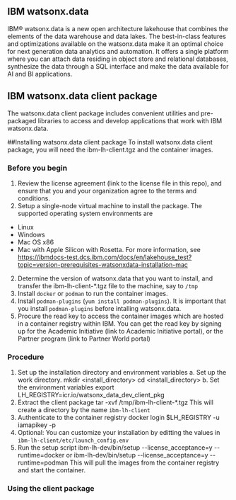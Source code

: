 ## IBM watsonx.data
IBM® watsonx.data is a new open architecture lakehouse that combines the elements of the data warehouse and data lakes. The best-in-class features and optimizations available on the watsonx.data make it an optimal choice for next generation data analytics and automation. It offers a single platform where you can attach data residing in object store and relational databases, synthesize the data through a SQL interface and make the data available for AI and BI applications.


## IBM watsonx.data client package
The watsonx.data client package includes convenient utilities and pre-packaged libraries to access and develop applications that work with IBM watsonx.data.

##Installing watsonx.data client package
To install watsonx.data client package, you will need the ibm-lh-client.tgz and the container images.

### Before you begin
1. Review the license agreement (link to the license file in this repo), and ensure that you and your organization agree to the terms and conditions. 
2. Setup a single-node virtual machine to install the package. The supported operating system environments are
- Linux
- Windows
- Mac OS x86
- Mac with Apple Silicon with Rosetta. For more information, see https://ibmdocs-test.dcs.ibm.com/docs/en/lakehouse_test?topic=version-prerequisites-watsonxdata-installation-mac
2. Determine the version of watsonx.data that you want to install, and transfer the ibm-lh-client-*.tgz file to the machine, say to `/tmp`
2. Install `docker` or `podman` to run the container images. 
3. Install `podman-plugins` (`yum install podman-plugins`). It is important that you install `podman-plugins` before intalling watsonx.data.
3. Procure the read key to access the container images which are hosted in a container registry within IBM. You can get the read key by signing up for the Academic Initiative (link to Academic Initiative portal), or the Partner program (link to Partner World portal)

### Procedure
1. Set up the installation directory and environment variables
a. Set up the work directory.
   mkdir <install_directory>
   cd <install_directory>
b. Set the environment variables
   export LH_REGISTRY=icr.io/watsonx_data_dev_client_pkg
2. Extract the client package
   tar -xvf /tmp/ibm-lh-client-*.tgz
   This will create a directory by the name `ibm-lh-client`
3. Authenticate to the container registry
   docker login $LH_REGISTRY -u iamapikey -p <read key procured from IBM>
4. Optional: You can customize your installation by editting the values in `ibm-lh-client/etc/launch_config.env`
5. Run the setup script
   ibm-lh-dev/bin/setup --license_acceptance=y --runtime=docker
   or
   ibm-lh-dev/bin/setup --license_acceptance=y --runtime=podman
   This will pull the images from the container registry and start the container.

### Using the client package

